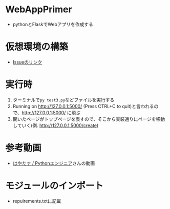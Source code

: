 # WebAppPrimer

- pythonとFlaskでWebアプリを作成する

# 仮想環境の構築

- [Issueのリンク](https://github.com/Sota6174/python-practice/issues/6#issue-807942767)

# 実行時

1. ターミナルで```py test3.py```などファイルを実行する
2. Running on http://127.0.0.1:5000/ (Press CTRL+C to quit)と言われるので、http://127.0.0.1:5000/ に飛ぶ
3. 開いたページがトップページを表すので、そこから実装通りにページを移動していく(例. http://127.0.0.1:5000/create)

# 参考動画

- [はやたす / Pythonエンジニア](https://www.youtube.com/watch?v=9JDFVEur0Xs&list=PL4Y-mUWLK2t2rISQza73yNiz6_8HTaQiY&index=23)さんの動画

# モジュールのインポート

- repuirements.txtに記載
